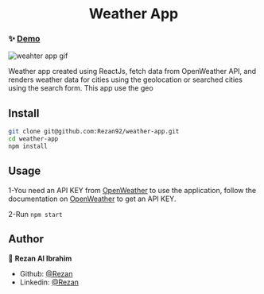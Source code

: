 <h1 align="center">Weather App</h1>

### ✨ [Demo](https://weather92.netlify.app/)

<img alt="weahter app gif" src="src/assets/gif/weather-app.gif" />

Weather app created using ReactJs, fetch data from OpenWeather API, and renders weather data for cities using the geolocation or searched cities using the search form.
This app use the geo

## Install

```sh
git clone git@github.com:Rezan92/weather-app.git
cd weather-app
npm install
```

## Usage

1-You need an API KEY from [OpenWeather](https://openweathermap.org/) to use the application, follow the documentation on [OpenWeather](https://openweathermap.org/) to get an API KEY.

2-Run `npm start`

## Author

👤 **Rezan Al Ibrahim**

- Github: [@Rezan](https://github.com/rezan92)
- Linkedin: [@Rezan](https://www.linkedin.com/in/rezan-alibrahim)
